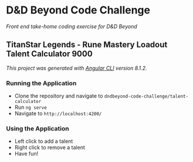 # D&D Beyond Code Challenge
_Front end take-home coding exercise for D&amp;D Beyond_

## TitanStar Legends - Rune Mastery Loadout Talent Calculator 9000
_This project was generated with [Angular CLI](https://github.com/angular/angular-cli) version 8.1.2._

### Running the Application
- Clone the repository and navigate to `dndbeyond-code-challenge/talent-calculator`
- Run `ng serve`
- Navigate to `http://localhost:4200/`

### Using the Application
- Left click to add a talent
- Right click to remove a talent
- Have fun!
